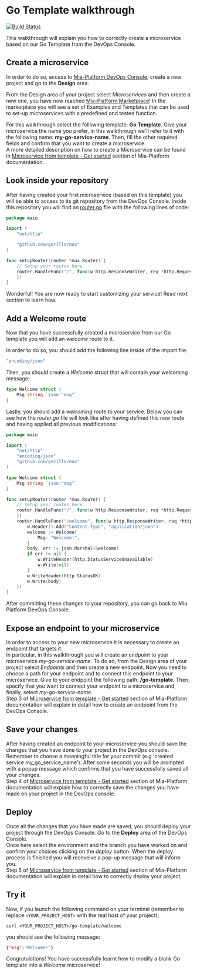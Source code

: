 # Go Template walkthrough

[![Build Status][github-actions-svg]][github-actions]


This walkthrough will explain you how to correctly create a microservice based on our Go Template from the DevOps Console.

## Create a microservice

In order to do so, access to [Mia-Platform DevOps Console](https://console.cloud.mia-platform.eu/login), create a new project and go to the **Design** area.

From the Design area of your project select _Microservices_ and then create a new one, you have now reached [Mia-Platform Marketplace](https://docs.mia-platform.eu/development_suite/api-console/api-design/marketplace/)!
In the marketplace you will see a set of Examples and Templates that can be used to set-up microservices with a predefined and tested function.

For this walkthrough select the following template: **Go Template**.
Give your microservice the name you prefer, in this walkthrough we'll refer to it with the following name: **my-go-service-name**. Then, fill the other required fields and confirm that you want to create a microservice.  
A more detailed description on how to create a Microservice can be found in [Microservice from template - Get started](https://docs.mia-platform.eu/development_suite/api-console/api-design/custom_microservice_get_started/#2-service-creation) section of Mia-Platform documentation.

## Look inside your repository

After having created your first microservice (based on this template) you will be able to access to its git repository from the DevOps Console. Inside this repository you will find an [router.go](https://github.com/mia-platform-marketplace/Go-Template/blob/master/router.go) file with the following lines of code:

```go
package main

import (
    "net/http"

    "github.com/gorilla/mux"
)

func setupRouter(router *mux.Router) {
    // Setup your routes here.
    router.HandleFunc("/", func(w http.ResponseWriter, req *http.Request) {
    })
}
```

Wonderful! You are now ready to start customizing your service! Read next section to learn how.

## Add a Welcome route

Now that you have successfully created a microservice from our Go template you will add an *welcome* route to it.

In order to do so, you should add the following line inside of the import file:

```go
"encoding/json"
```

Then, you should create a *Welcome* struct that will contain your welcoming message:

```go
type Welcome struct {
    Msg string `json:"msg"`
}
```

Lastly, you should add a *welcoming* route to your service. Below you can see how the *router.go* file will look like after having defined this new route and having applied all previous modifications:

```go
package main

import (
    "net/http"
    "encoding/json"
    "github.com/gorilla/mux"
)

type Welcome struct {
    Msg string `json:"msg"`
}

func setupRouter(router *mux.Router) {
    // Setup your routes here.
    router.HandleFunc("/", func(w http.ResponseWriter, req *http.Request) {
    })
    router.HandleFunc("/welcome", func(w http.ResponseWriter, req *http.Request) {
        w.Header().Add("Content-Type", "application/json")
        welcome := Welcome{
            Msg: "Welcome!",
        }
        body, err := json.Marshal(&welcome)
        if err != nil {
            w.WriteHeader(http.StatusServiceUnavailable)
            w.Write(nil)
        }
        w.WriteHeader(http.StatusOK)
        w.Write(body)
    })
}
```

After committing these changes to your repository, you can go back to Mia Platform DevOps Console.

## Expose an endpoint to your microservice

In order to access to your new microservice it is necessary to create an endpoint that targets it.  
In particular, in this walkthrough you will create an endpoint to your microservice *my-go-service-name*. To do so, from the Design area of your project select _Endpoints_ and then create a new endpoint.
Now you need to choose a path for your endpoint and to connect this endpoint to your microservice. Give to your endpoint the following path: **/go-template**. Then, specify that you want to connect your endpoint to a microservice and, finally, select *my-go-service-name*.  
Step 3 of [Microservice from template - Get started](https://docs.mia-platform.eu/development_suite/api-console/api-design/custom_microservice_get_started/#3-creating-the-endpoint) section of Mia-Platform documentation will explain in detail how to create an endpoint from the DevOps Console.

## Save your changes

After having created an endpoint to your microservice you should save the changes that you have done to your project in the DevOps console.  
Remember to choose a meaningful title for your commit (e.g 'created service my_go_service_name'). After some seconds you will be prompted with a popup message which confirms that you have successfully saved all your changes.  
Step 4 of [Microservice from template - Get started](https://docs.mia-platform.eu/development_suite/api-console/api-design/custom_microservice_get_started/#4-save-the-project) section of Mia-Platform documentation will explain how to correctly save the changes you have made on your project in the DevOps console.

## Deploy

Once all the changes that you have made are saved, you should deploy your project through the DevOps Console. Go to the **Deploy** area of the DevOps Console.  
Once here select the environment and the branch you have worked on and confirm your choices clicking on the *deploy* button. When the deploy process is finished you will receveive a pop-up message that will inform you.  
Step 5 of [Microservice from template - Get started](https://docs.mia-platform.eu/development_suite/api-console/api-design/custom_microservice_get_started/#5-deploy-the-project-through-the-api-console) section of Mia-Platform documentation will explain in detail how to correctly deploy your project.

## Try it

Now, if you launch the following command on your terminal (remember to replace `<YOUR_PROJECT_HOST>` with the real host of your project):  

```shell
curl <YOUR_PROJECT_HOST>/go-template/welcome
```

you should see the following message:

```json
{"msg":"Welcome!"}
```

Congratulations! You have successfully learnt how to modify a blank Go template into a _Welcome_ microservice!

[github-actions]: https://github.com/mia-platform-marketplace/Go-Template/actions
[github-actions-svg]: https://github.com/mia-platform-marketplace/Go-Template/workflows/Test%20and%20build/badge.svg
